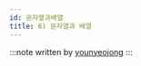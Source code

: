 ```yaml
---
id: 문자열과배열
title: 6) 문자열과 배열
---
```


:::note
written by [younyeojong](https://github.com/younyeojong)
:::
